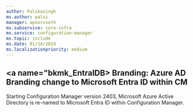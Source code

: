 ```yaml
---
author: Palikasingh
ms.author: palsi
manager: apoorvseth
ms.subservice: core-infra
ms.service: configuration-manager
ms.topic: include
ms.date: 01/24/2024
ms.localizationpriority: medium
---
```


## <a name="bkmk_EntraIDB></a> Branding: Azure AD Branding change to Microsoft Entra ID within CM 

<!-- 24269502-->
Starting Configuration Manager version 2403, Microsoft Azure Active Directory is re-named to Microsoft Entra ID within Configuration Manager. 
